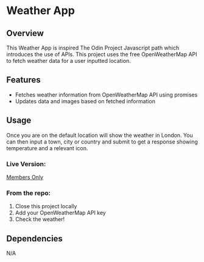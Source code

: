 # Weather App

## Overview

This Weather App is inspired The Odin Project Javascript path which introduces the use of APIs. This project uses the free OpenWeatherMap API to fetch weather data for a user inputted location.

## Features

- Fetches weather information from OpenWeatherMap API using promises
- Updates data and images based on fetched information

## Usage

Once you are on the default location will show the weather in London. You can then input a town, city or country and submit to get a response showing temperature and a relevant icon.

### Live Version:

[Members Only](https://georgewalker.dev/Weather-App)

### From the repo:

1. Close this project locally
2. Add your OpenWeatherMap API key
3. Check the weather!

## Dependencies

N/A
